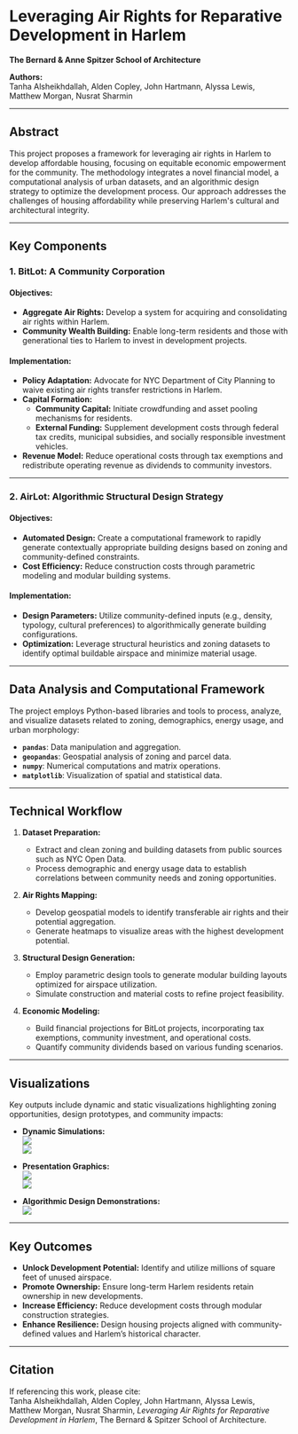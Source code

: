# Leveraging Air Rights for Reparative Development in Harlem  
**The Bernard & Anne Spitzer School of Architecture**  

**Authors:**  
Tanha Alsheikhdallah, Alden Copley, John Hartmann, Alyssa Lewis, Matthew Morgan, Nusrat Sharmin  

---

## Abstract  
This project proposes a framework for leveraging air rights in Harlem to develop affordable housing, focusing on equitable economic empowerment for the community. The methodology integrates a novel financial model, a computational analysis of urban datasets, and an algorithmic design strategy to optimize the development process. Our approach addresses the challenges of housing affordability while preserving Harlem's cultural and architectural integrity.  

---

## Key Components  

### 1. **BitLot: A Community Corporation**  
#### Objectives:  
- **Aggregate Air Rights:** Develop a system for acquiring and consolidating air rights within Harlem.  
- **Community Wealth Building:** Enable long-term residents and those with generational ties to Harlem to invest in development projects.  

#### Implementation:  
- **Policy Adaptation:** Advocate for NYC Department of City Planning to waive existing air rights transfer restrictions in Harlem.  
- **Capital Formation:**  
  - **Community Capital:** Initiate crowdfunding and asset pooling mechanisms for residents.  
  - **External Funding:** Supplement development costs through federal tax credits, municipal subsidies, and socially responsible investment vehicles.  
- **Revenue Model:** Reduce operational costs through tax exemptions and redistribute operating revenue as dividends to community investors.  

---

### 2. **AirLot: Algorithmic Structural Design Strategy**  
#### Objectives:  
- **Automated Design:** Create a computational framework to rapidly generate contextually appropriate building designs based on zoning and community-defined constraints.  
- **Cost Efficiency:** Reduce construction costs through parametric modeling and modular building systems.  

#### Implementation:  
- **Design Parameters:** Utilize community-defined inputs (e.g., density, typology, cultural preferences) to algorithmically generate building configurations.  
- **Optimization:** Leverage structural heuristics and zoning datasets to identify optimal buildable airspace and minimize material usage.  

---

## Data Analysis and Computational Framework  
The project employs Python-based libraries and tools to process, analyze, and visualize datasets related to zoning, demographics, energy usage, and urban morphology:  

- **`pandas`**: Data manipulation and aggregation.  
- **`geopandas`**: Geospatial analysis of zoning and parcel data.  
- **`numpy`**: Numerical computations and matrix operations.  
- **`matplotlib`**: Visualization of spatial and statistical data.  

---

## Technical Workflow  

1. **Dataset Preparation:**  
   - Extract and clean zoning and building datasets from public sources such as NYC Open Data.  
   - Process demographic and energy usage data to establish correlations between community needs and zoning opportunities.  

2. **Air Rights Mapping:**  
   - Develop geospatial models to identify transferable air rights and their potential aggregation.  
   - Generate heatmaps to visualize areas with the highest development potential.  

3. **Structural Design Generation:**  
   - Employ parametric design tools to generate modular building layouts optimized for airspace utilization.  
   - Simulate construction and material costs to refine project feasibility.  

4. **Economic Modeling:**  
   - Build financial projections for BitLot projects, incorporating tax exemptions, community investment, and operational costs.  
   - Quantify community dividends based on various funding scenarios.  

---

## Visualizations  
Key outputs include dynamic and static visualizations highlighting zoning opportunities, design prototypes, and community impacts:  

- **Dynamic Simulations:**  
  ![](https://github.com/tanhata/HarlemAirRights/blob/main/buildinggh1.gif)  
  ![](https://github.com/tanhata/HarlemAirRights/blob/main/buildinggh2.gif)  

- **Presentation Graphics:**  
  ![](https://github.com/tanhata/HarlemAirRights/blob/main/Zoning%20Final%20Presentation_Page_19.jpg)  
  ![](https://github.com/tanhata/HarlemAirRights/blob/main/Zoning%20Final%20Presentation_Page_20.jpg)  

- **Algorithmic Design Demonstrations:**  
  ![](https://github.com/tanhata/HarlemAirRights/blob/main/Slider_window%202.gif)  

---

## Key Outcomes  
- **Unlock Development Potential:** Identify and utilize millions of square feet of unused airspace.  
- **Promote Ownership:** Ensure long-term Harlem residents retain ownership in new developments.  
- **Increase Efficiency:** Reduce development costs through modular construction strategies.  
- **Enhance Resilience:** Design housing projects aligned with community-defined values and Harlem’s historical character.  

---

## Citation  
If referencing this work, please cite:  
Tanha Alsheikhdallah, Alden Copley, John Hartmann, Alyssa Lewis, Matthew Morgan, Nusrat Sharmin, *Leveraging Air Rights for Reparative Development in Harlem*, The Bernard & Spitzer School of Architecture.  

